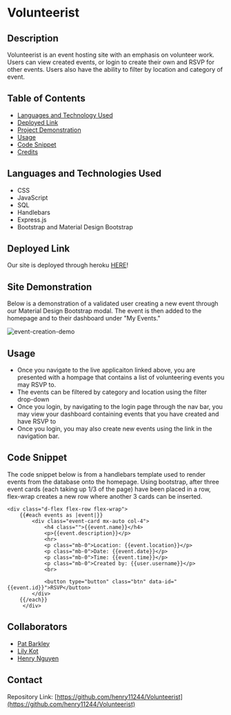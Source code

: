 # Volunteerist

## Description

Volunteerist is an event hosting site with an emphasis on volunteer work. Users can view created events, or login to create their own and RSVP for other events. Users also have the ability to filter by location and category of event.

## Table of Contents

- [Languages and Technology Used](#languages-and-technology-used)
- [Deployed Link](#deployed-link)
- [Project Demonstration](#project-demonstration)
- [Usage](#usage)
- [Code Snippet](#code-snippet)
- [Credits](#credits)

## Languages and Technologies Used

- CSS
- JavaScript
- SQL
- Handlebars
- Express.js
- Bootstrap and Material Design Bootstrap

## Deployed Link

Our site is deployed through heroku [HERE](https://volunteerists.herokuapp.com/)!

## Site Demonstration

Below is a demonstration of a validated user creating a new event through our Material Design Bootstrap modal. The event is then added to the homepage and to their dashboard under "My Events."

![event-creation-demo](public/img/event-creation-demo.gif)

## Usage

* Once you navigate to the live applicaiton linked above, you are presented with a hompage that contains a list of volunteering events you may RSVP to.
* The events can be filtered by category and location using the filter drop-down
* Once you login, by navigating to the login page through the nav bar, you may view your dashboard containing events that you have created and have RSVP to
* Once you login, you may also create new events using the link in the navigation bar. 

## Code Snippet

The code snippet below is from a handlebars template used to render events from the database onto the homepage. Using bootstrap, after three event cards (each taking up 1/3 of the page) have been placed in a row, flex-wrap creates a new row where another 3 cards can be inserted.

```
<div class="d-flex flex-row flex-wrap">
    {{#each events as |event|}}
        <div class="event-card mx-auto col-4">
            <h4 class="">{{event.name}}</h4>
            <p>{{event.description}}</p>
            <hr>
            <p class="mb-0">Location: {{event.location}}</p>
            <p class="mb-0">Date: {{event.date}}</p>
            <p class="mb-0">Time: {{event.time}}</p>
            <p class="mb-0">Created by: {{user.username}}</p>
            <br>

            <button type="button" class="btn" data-id="{{event.id}}">RSVP</button>
        </div>
    {{/each}}
     </div>
```

## Collaborators

- [Pat Barkley](https://github.com/pbarkley)
- [Lily Kot](https://github.com/lilyannekot)
- [Henry Nguyen](https://github.com/henry11244)

## Contact

Repository Link: [https://github.com/henry11244/Volunteerist](https://github.com/henry11244/Volunteerist)